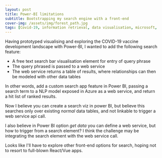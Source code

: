 ```yaml
---
layout: post
title: Power-BI limitations
subtitle: Bootstrapping my search engine with a front-end
cover-img: /assets/img/forest_path.jpg
tags: [Covid-19, information retrieval, data visualisation, microsoft, analytics]
---
```

Having prototyped visualising and exploring the COVID-19 vaccine development landscape with Power-BI, I wanted to add the following search feature:

* A free text search bar visualisation element for entry of query phrase
* The query phrased is passed to a web service
* The web service returns a table of results, where relationships can then be modeled with other data tables

In other words, add a custom search app feature in Power BI, passing a search term to a NLP model exposed in Azure as a web service, and return a hit list of ranked results.

Now I believe you can create a search viz in power BI, but believe this searches only over existing *normal* data tables, and not linkable to trigger a web service api call. 

I also believe in Power BI option *get data* you can define a web service, but how to trigger from a search element? I think the challenge may be integrating the search element with the web service call. 

Looks like I'll have to explore other front-end options for search, hoping not to resort to full-blown React/Vue apps.